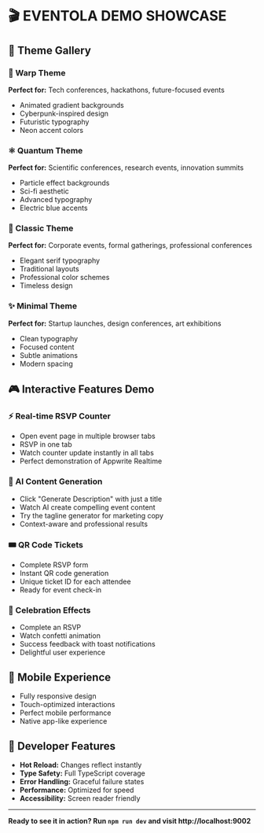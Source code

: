 # 🎬 EVENTOLA DEMO SHOWCASE

## 🎨 Theme Gallery

### 🌊 Warp Theme
**Perfect for:** Tech conferences, hackathons, future-focused events
- Animated gradient backgrounds
- Cyberpunk-inspired design
- Futuristic typography
- Neon accent colors

### ⚛️ Quantum Theme  
**Perfect for:** Scientific conferences, research events, innovation summits
- Particle effect backgrounds
- Sci-fi aesthetic
- Advanced typography
- Electric blue accents

### 🎯 Classic Theme
**Perfect for:** Corporate events, formal gatherings, professional conferences
- Elegant serif typography
- Traditional layouts
- Professional color schemes
- Timeless design

### ✨ Minimal Theme
**Perfect for:** Startup launches, design conferences, art exhibitions
- Clean typography
- Focused content
- Subtle animations
- Modern spacing

## 🎮 Interactive Features Demo

### ⚡ Real-time RSVP Counter
- Open event page in multiple browser tabs
- RSVP in one tab
- Watch counter update instantly in all tabs
- Perfect demonstration of Appwrite Realtime

### 🤖 AI Content Generation
- Click "Generate Description" with just a title
- Watch AI create compelling event content
- Try the tagline generator for marketing copy
- Context-aware and professional results

### 🎟️ QR Code Tickets
- Complete RSVP form
- Instant QR code generation
- Unique ticket ID for each attendee
- Ready for event check-in

### 🎊 Celebration Effects
- Complete an RSVP
- Watch confetti animation
- Success feedback with toast notifications
- Delightful user experience

## 📱 Mobile Experience

- Fully responsive design
- Touch-optimized interactions
- Perfect mobile performance
- Native app-like experience

## 🔧 Developer Features

- **Hot Reload:** Changes reflect instantly
- **Type Safety:** Full TypeScript coverage
- **Error Handling:** Graceful failure states
- **Performance:** Optimized for speed
- **Accessibility:** Screen reader friendly

---

**Ready to see it in action? Run `npm run dev` and visit http://localhost:9002**
